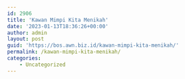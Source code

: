```yaml
---
id: 2906
title: 'Kawan Mimpi Kita Menikah'
date: '2023-01-13T18:36:26+00:00'
author: admin
layout: post
guid: 'https://bos.awn.biz.id/kawan-mimpi-kita-menikah/'
permalink: /kawan-mimpi-kita-menikah/
categories:
    - Uncategorized
---
```


